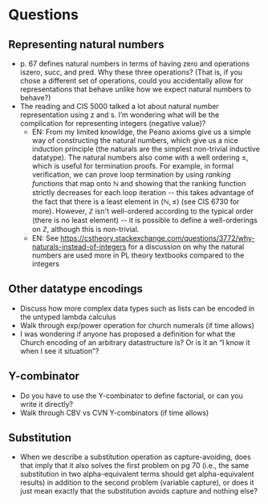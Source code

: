 # Questions

## Representing natural numbers
- p. 67 defines natural numbers in terms of having zero and operations iszero, succ, and pred. Why these three operations? (That is, if you chose a different set of operations, could you accidentally allow for representations that behave unlike how we expect natural numbers to behave?)
- The reading and CIS 5000 talked a lot about natural number representation using z and s. I’m wondering what will be the complication for representing integers (negative value)?
    + EN: From my limited knowldge, the Peano axioms give us a simple way of constructing the natural numbers, which give us a nice induction principle (the naturals are the simplest non-trivial inductive datatype). The natural numbers also come with a well ordering $\leq$, which is useful for termination proofs. For example, in formal verification, we can prove loop termination by using *ranking functions* that map onto $\mathbb{N}$ and showing that the ranking function strictly decreases for each loop iteration -- this takes advantage of the fact that there is a least element in $(\mathbb{N}, \leq)$ (see CIS 6730 for more). However, $\mathbb{Z}$ isn't well-ordered according to the typical order (there is no least element) -- it is possible to define a  well-orderings on $\mathbb{Z}$, although this is non-trivial.   
    + EN: See https://cstheory.stackexchange.com/questions/3772/why-naturals-instead-of-integers for a discussion on why the natural numbers are used more in PL theory textbooks compared to the integers

## Other datatype encodings
- Discuss how more complex data types such as lists can be encoded in the untyped lambda calculus     
- Walk through exp/power operation for church numerals (if time allows)        
- I was wondering if anyone has proposed a definition for what the Church encoding of an arbitrary datastructure is? Or is it an “I know it when I see it situation”?            

## Y-combinator
- Do you have to use the Y-combinator to define factorial, or can you write it directly?         
- Walk through CBV vs CVN Y-combinators (if time allows)           

## Substitution
- When we describe a substitution operation as capture-avoiding, does that imply that it also solves the first problem on pg 70 (i.e., the same substitution in two alpha-equivalent terms should get alpha-equivalent results) in addition to the second problem (variable capture), or does it just mean exactly that the substitution avoids capture and nothing else?    
